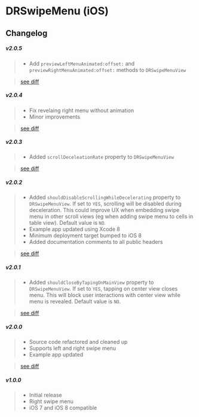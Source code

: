 # DRSwipeMenu (iOS)

## Changelog

##### v2.0.5

> - Add `previewLeftMenuAnimated:offset:` and `previewRightMenuAnimated:offset:` methods to `DRSwipeMenuView`

> [see diff](../../compare/v2.0.4...v2.0.5)

##### v2.0.4

> - Fix revelaing right menu without animation
> - Minor improvements

> [see diff](../../compare/v2.0.3...v2.0.4)

##### v2.0.3

> - Added `scrollDeceleationRate` property to `DRSwipeMenuView`

> [see diff](../../compare/v2.0.2...v2.0.3)

##### v2.0.2

> - Added `shouldDisableScrollingWhileDecelerating` property to `DRSwipeMenuView`. If set to `YES`, scrolling will be disabled during deceleration. This could improve UX when embedding swipe menu in other scroll views (eg when adding swipe menu to cells in table view). Default value is `NO`.
> - Example app updated using Xcode 8
> - Minimum deployment target bumped to iOS 8
> - Added documentation comments to all public headers

> [see diff](../../compare/v2.0.1...v2.0.2)

##### v2.0.1

> - Added `shouldCloseByTapingOnMainView` property to `DRSwipeMenuView`. If set to `YES`, tapping on center view closes menu. This will block user interactions with center view while menu is revealed. Default value is `NO`.

> [see diff](../../compare/v2.0.0...v2.0.1)

##### v2.0.0

> - Source code refactored and cleaned up
> - Supports left and right swipe menu
> - Example app updated

> [see diff](../../compare/v1.0.0...v2.0.0)

##### v1.0.0

> - Initial release
> - Right swipe menu
> - iOS 7 and iOS 8 compatible
